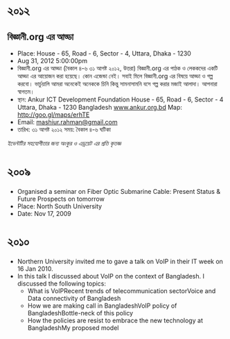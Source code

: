 
# ২০১২

##  বিজ্ঞানী.org এর আড্ডা 
- Place: House - 65, Road - 6, Sector - 4, Uttara, Dhaka - 1230
- Aug 31, 2012 5:00:00pm
- বিজ্ঞানী.org এর আড্ডা (বৈকাল ৪-৬ ৩১ আগষ্ট ২০১২, উত্তরা) বিজ্ঞানী.org এর পাঠক ও লেককদের একটি আড্ডা এর আয়োজন করা হয়েছে। কোন এজেন্ডা নেই। সবাই মিলে বিজ্ঞানী.org এর বিষয়ে আড্ডা ও গল্প করবো। ভার্চুয়ালি আমরা অনেকেই অনেককে চিনি কিন্তু সামনাসামনি বসে গল্প করার মজাই আলাদা। আপনারা স্বাগতম।  
- স্থান: Ankur ICT Development Foundation House - 65, Road - 6, Sector - 4 Uttara, Dhaka - 1230 Bangladesh www.ankur.org.bd Map: http://goo.gl/maps/erhTE 
- Email: mashiur.rahman@gmail.com 
- তারিখ: ৩১ আগষ্ট ২০১২ সময়: বৈকাল ৪-৬ ঘটিকা 

 _ইভেন্টটির সহযোগীতার জন্য অংকুর ও এড্রয়েট এর প্রতি কৃতজ্ঞ_


# ২০০৯ 

- Organised a seminar on Fiber Optic Submarine Cable: Present Status & Future Prospects on tomorrow
- Place: North South University 
- Date: Nov 17, 2009 


# ২০১০
- Northern University invited me to gave a talk on VoIP in their IT week on 16 Jan 2010. 
- In this talk I discussed about VoIP on the context of Bangladesh. I discussed the following topics:
    - What is VoIPRecent trends of telecommunication sectorVoice and Data connectivity of Bangladesh
    - How we are making call in BangladeshVoIP policy of BangladeshBottle-neck of this policy
    - How the policies are resist to embrace the new technology at BangladeshMy proposed model

